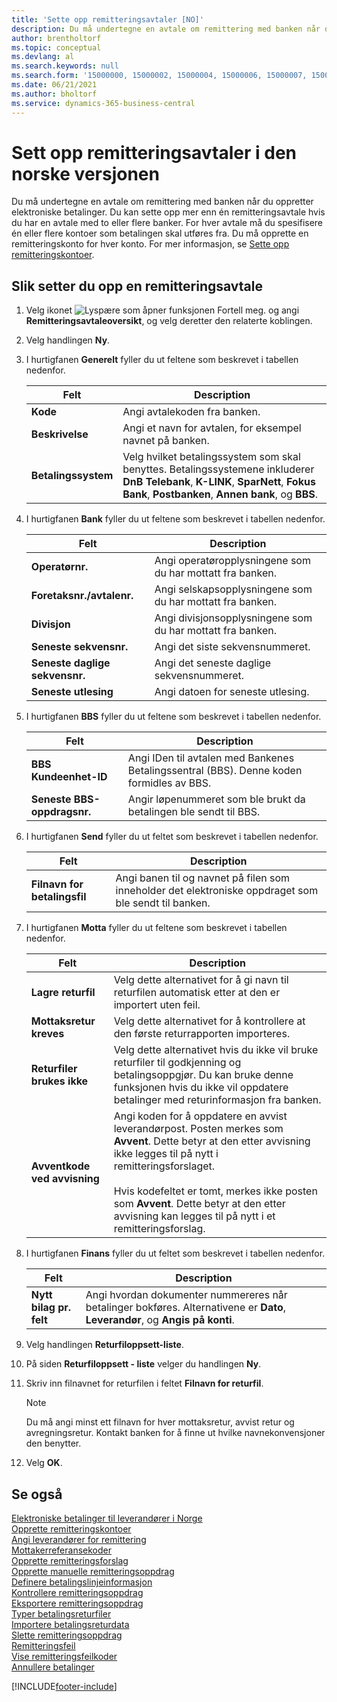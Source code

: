 ```yaml
---
title: 'Sette opp remitteringsavtaler [NO]'
description: Du må undertegne en avtale om remittering med banken når du oppretter elektroniske betalinger i den norske versjonen av Business Central.
author: brentholtorf
ms.topic: conceptual
ms.devlang: al
ms.search.keywords: null
ms.search.form: '15000000, 15000002, 15000004, 15000006, 15000007, 15000010'
ms.date: 06/21/2021
ms.author: bholtorf
ms.service: dynamics-365-business-central
---
```

# Sett opp remitteringsavtaler i den norske versjonen

Du må undertegne en avtale om remittering med banken når du oppretter elektroniske betalinger. Du kan sette opp mer enn én remitteringsavtale hvis du har en avtale med to eller flere banker. For hver avtale må du spesifisere én eller flere kontoer som betalingen skal utføres fra. Du må opprette en remitteringskonto for hver konto. For mer informasjon, se [Sette opp remitteringskontoer](how-to-create-remittance-accounts.md).  

## Slik setter du opp en remitteringsavtale  

1.  Velg ikonet ![Lyspære som åpner funksjonen Fortell meg.](../../media/ui-search/search_small.png "Fortell hva du vil gjøre") og angi **Remitteringsavtaleoversikt**, og velg deretter den relaterte koblingen.  
2.  Velg handlingen **Ny**.  
3.  I hurtigfanen **Generelt** fyller du ut feltene som beskrevet i tabellen nedenfor.  

    |Felt|Description|  
    |---------------------------------|---------------------------------------|  
    |**Kode**|Angi avtalekoden fra banken.|  
    |**Beskrivelse**|Angi et navn for avtalen, for eksempel navnet på banken.|  
    |**Betalingssystem**|Velg hvilket betalingssystem som skal benyttes. Betalingssystemene inkluderer **DnB Telebank**, **K-LINK**, **SparNett**, **Fokus Bank**, **Postbanken**, **Annen bank**, og **BBS**.|  

4.  I hurtigfanen **Bank** fyller du ut feltene som beskrevet i tabellen nedenfor.  

    |Felt|Description|  
    |---------------------------------|---------------------------------------|  
    |**Operatørnr.**|Angi operatøropplysningene som du har mottatt fra banken.|  
    |**Foretaksnr./avtalenr.**|Angi selskapsopplysningene som du har mottatt fra banken.|  
    |**Divisjon**|Angi divisjonsopplysningene som du har mottatt fra banken.|  
    |**Seneste sekvensnr.**|Angi det siste sekvensnummeret.|  
    |**Seneste daglige sekvensnr.**|Angi det seneste daglige sekvensnummeret.|  
    |**Seneste utlesing**|Angi datoen for seneste utlesing.|  

5.  I hurtigfanen **BBS** fyller du ut feltene som beskrevet i tabellen nedenfor.  

    |Felt|Description|  
    |---------------------------------|---------------------------------------|  
    |**BBS Kundeenhet-ID**|Angi IDen til avtalen med Bankenes Betalingssentral (BBS). Denne koden formidles av BBS.|  
    |**Seneste BBS-oppdragsnr.**|Angir løpenummeret som ble brukt da betalingen ble sendt til BBS.|  

6.  I hurtigfanen **Send** fyller du ut feltet som beskrevet i tabellen nedenfor.  

    |Felt|Description|  
    |---------------------------------|---------------------------------------|  
    |**Filnavn for betalingsfil**|Angi banen til og navnet på filen som inneholder det elektroniske oppdraget som ble sendt til banken.|  

7.  I hurtigfanen **Motta** fyller du ut feltene som beskrevet i tabellen nedenfor.  

    |Felt|Description|  
    |-----------|---------------------------------------|  
    |**Lagre returfil**|Velg dette alternativet for å gi navn til returfilen automatisk etter at den er importert uten feil.|  
    |**Mottaksretur kreves**|Velg dette alternativet for å kontrollere at den første returrapporten importeres.|  
    |**Returfiler brukes ikke**|Velg dette alternativet hvis du ikke vil bruke returfiler til godkjenning og betalingsoppgjør. Du kan bruke denne funksjonen hvis du ikke vil oppdatere betalinger med returinformasjon fra banken.|  
    |**Avventkode ved avvisning**|Angi koden for å oppdatere en avvist leverandørpost. Posten merkes som **Avvent**. Dette betyr at den etter avvisning ikke legges til på nytt i remitteringsforslaget.<br /><br /> Hvis kodefeltet er tomt, merkes ikke posten som **Avvent**. Dette betyr at den etter avvisning kan legges til på nytt i et remitteringsforslag.|  

8.  I hurtigfanen **Finans** fyller du ut feltet som beskrevet i tabellen nedenfor.  

    |Felt|Description|  
    |---------------------------------|---------------------------------------|  
    |**Nytt bilag pr. felt**|Angi hvordan dokumenter nummereres når betalinger bokføres. Alternativene er **Dato**, **Leverandør**, og **Angis på konti**.|  

9. Velg handlingen **Returfiloppsett-liste**.  
10. På siden **Returfiloppsett - liste** velger du handlingen **Ny**.  
11. Skriv inn filnavnet for returfilen i feltet **Filnavn for returfil**.  

    > [!NOTE]  
    >  Du må angi minst ett filnavn for hver mottaksretur, avvist retur og avregningsretur. Kontakt banken for å finne ut hvilke navnekonvensjoner den benytter.  

12. Velg **OK**.  

## Se også  
 [Elektroniske betalinger til leverandører i Norge](electronic-payments-to-vendors-in-norway.md)   
 [Opprette remitteringskontoer](how-to-create-remittance-accounts.md)   
 [Angi leverandører for remittering](how-to-set-up-vendors-for-remittance.md)   
 [Mottakerreferansekoder](recipient-reference-codes.md)   
 [Opprette remitteringsforslag](how-to-create-remittance-suggestions.md)   
 [Opprette manuelle remitteringsoppdrag](how-to-create-manual-remittance-payments.md)   
 [Definere betalingslinjeinformasjon](how-to-set-up-payment-line-information.md)   
 [Kontrollere remitteringsoppdrag](how-to-test-remittance-payments.md)   
 [Eksportere remitteringsoppdrag](how-to-export-remittance-payments.md)   
 [Typer betalingsreturfiler](types-of-payment-returns-files.md)   
 [Importere betalingsreturdata](how-to-import-payment-return-data.md)   
 [Slette remitteringsoppdrag](how-to-delete-remittance-payment-orders.md)   
 [Remitteringsfeil](remittance-errors.md)   
 [Vise remitteringsfeilkoder](how-to-view-remittance-error-codes.md)   
 [Annullere betalinger](how-to-cancel-payments.md)


[!INCLUDE[footer-include](../../includes/footer-banner.md)]